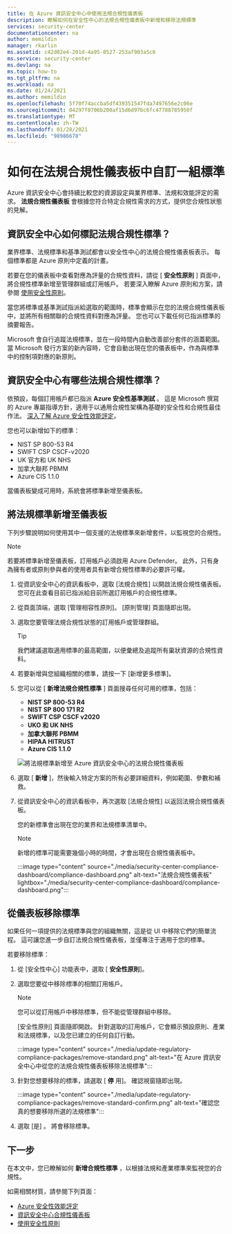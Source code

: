 ```yaml
---
title: 在 Azure 資訊安全中心中使用法規合規性儀表板
description: 瞭解如何在安全性中心的法規合規性儀表板中新增和移除法規標準
services: security-center
documentationcenter: na
author: memildin
manager: rkarlin
ms.assetid: c42d02e4-201d-4a95-8527-253af903a5c6
ms.service: security-center
ms.devlang: na
ms.topic: how-to
ms.tgt_pltfrm: na
ms.workload: na
ms.date: 01/24/2021
ms.author: memildin
ms.openlocfilehash: 5f70f74accba5df439351547fda7497656e2c06e
ms.sourcegitcommit: 04297f0706b200af15d6d97bc6fc47788785950f
ms.translationtype: MT
ms.contentlocale: zh-TW
ms.lasthandoff: 01/28/2021
ms.locfileid: "98986678"
---
```

# <a name="customizing-the-set-of-standards-in-your-regulatory-compliance-dashboard"></a>如何在法規合規性儀表板中自訂一組標準

Azure 資訊安全中心會持續比較您的資源設定與業界標準、法規和效能評定的需求。 **法規合規性儀表板** 會根據您符合特定合規性需求的方式，提供您合規性狀態的見解。


## <a name="how-are-regulatory-compliance-standards-represented-in-security-center"></a>資訊安全中心如何標記法規合規性標準？

業界標準、法規標準和基準測試都會以安全性中心的法規合規性儀表板表示。 每個標準都是 Azure 原則中定義的計畫。

若要在您的儀表板中查看對應為評量的合規性資料，請從 [ **安全性原則** ] 頁面中，將合規性標準新增至管理群組或訂用帳戶。 若要深入瞭解 Azure 原則和方案，請參閱 [使用安全性原則](tutorial-security-policy.md)。

當您將標準或基準測試指派給選取的範圍時，標準會顯示在您的法規合規性儀表板中，並將所有相關聯的合規性資料對應為評量。 您也可以下載任何已指派標準的摘要報告。

Microsoft 會自行追蹤法規標準，並在一段時間內自動改善部分套件的涵蓋範圍。 當 Microsoft 發行方案的新內容時，它會自動出現在您的儀表板中，作為與標準中的控制項對應的新原則。


## <a name="what-regulatory-compliance-standards-are-available-in-security-center"></a>資訊安全中心有哪些法規合規性標準？

依預設，每個訂用帳戶都已指派 **Azure 安全性基準測試** 。 這是 Microsoft 撰寫的 Azure 專屬指導方針，適用于以通用合規性架構為基礎的安全性和合規性最佳作法。 [深入了解 Azure 安全性效能評定](../security/benchmarks/introduction.md)。

您也可以新增如下的標準：

- NIST SP 800-53 R4
- SWIFT CSP CSCF-v2020
- UK 官方和 UK NHS
- 加拿大聯邦 PBMM
- Azure CIS 1.1.0

當儀表板變成可用時，系統會將標準新增至儀表板。


## <a name="add-a-regulatory-standard-to-your-dashboard"></a>將法規標準新增至儀表板

下列步驟說明如何使用其中一個支援的法規標準來新增套件，以監視您的合規性。

> [!NOTE]
> 若要將標準新增至儀表板，訂用帳戶必須啟用 Azure Defender。 此外，只有身為擁有者或原則參與者的使用者具有新增合規性標準的必要許可權。 

1. 從資訊安全中心的資訊看板中，選取 [法規合規性] 以開啟法規合規性儀表板。 您可在此查看目前已指派給目前所選訂用帳戶的合規性標準。   

1. 從頁面頂端，選取 [管理相容性原則]。 [原則管理] 頁面隨即出現。

1. 選取您要管理法規合規性狀態的訂用帳戶或管理群組。 

    > [!TIP]
    > 我們建議選取適用標準的最高範圍，以便彙總及追蹤所有巢狀資源的合規性資料。 

1. 若要新增與您組織相關的標準，請按一下 [新增更多標準]。 

1. 您可以從 [ **新增法規合規性標準** ] 頁面搜尋任何可用的標準，包括：

    - **NIST SP 800-53 R4**
    - **NIST SP 800 171 R2**
    - **SWIFT CSP CSCF v2020**
    - **UKO 和 UK NHS**
    - **加拿大聯邦 PBMM**
    - **HIPAA HITRUST**
    - **Azure CIS 1.1.0**
    
    ![將法規標準新增至 Azure 資訊安全中心的法規合規性儀表板](./media/update-regulatory-compliance-packages/dynamic-regulatory-compliance-additional-standards.png)

1. 選取 [ **新增** ]，然後輸入特定方案的所有必要詳細資料，例如範圍、參數和補救。

1. 從資訊安全中心的資訊看板中，再次選取 [法規合規性] 以返回法規合規性儀表板。

    您的新標準會出現在您的業界和法規標準清單中。 

    > [!NOTE]
    > 新增的標準可能需要幾個小時的時間，才會出現在合規性儀表板中。

    :::image type="content" source="./media/security-center-compliance-dashboard/compliance-dashboard.png" alt-text="法規合規性儀表板" lightbox="./media/security-center-compliance-dashboard/compliance-dashboard.png":::

## <a name="removing-a-standard-from-your-dashboard"></a>從儀表板移除標準

如果任何一項提供的法規標準與您的組織無關，這是從 UI 中移除它們的簡單流程。 這可讓您進一步自訂法規合規性儀表板，並僅專注于適用于您的標準。

若要移除標準：

1. 從 [安全性中心] 功能表中，選取 [ **安全性原則**]。

1. 選取您要從中移除標準的相關訂用帳戶。

    > [!NOTE]
    > 您可以從訂用帳戶中移除標準，但不能從管理群組中移除。 

    [安全性原則] 頁面隨即開啟。 針對選取的訂用帳戶，它會顯示預設原則、產業和法規標準，以及您已建立的任何自訂行動。

    :::image type="content" source="./media/update-regulatory-compliance-packages/remove-standard.png" alt-text="在 Azure 資訊安全中心中從您的法規合規性儀表板移除法規標準":::

1. 針對您想要移除的標準，請選取 [ **停** 用]。 確認視窗隨即出現。

    :::image type="content" source="./media/update-regulatory-compliance-packages/remove-standard-confirm.png" alt-text="確認您真的想要移除所選的法規標準":::

1. 選取 [是]  。 將會移除標準。 


## <a name="next-steps"></a>下一步

在本文中，您已瞭解如何 **新增合規性標準** ，以根據法規和產業標準來監視您的合規性。

如需相關材質，請參閱下列頁面：

- [Azure 安全性效能評定](../security/benchmarks/introduction.md)
- [資訊安全中心合規性儀表板](security-center-compliance-dashboard.md)
- [使用安全性原則](tutorial-security-policy.md)